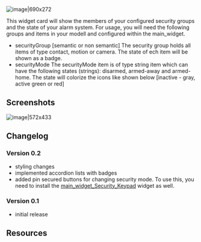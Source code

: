 ![image|690x272](upload://aQIbY26oEIUtSXnJralvyQKmw6V.png)

This widget card will show the members of your configured security groups and the state of your alarm system. For usage, you will need the following groups and items in your modell and configured within the main_widget.
- securityGroup [semantic or non semantic]
  The security group holds all items of type contact, motion or camera. The state of ech item will be shown as a badge.
- securityMode
  The securityMode item is of type string item which can have the following states (strings): disarmed, armed-away and armed-home. The state will colorize the icons like shown below [inactive - gray, active green or red]

## Screenshots

![image|572x433](upload://AizhkrJYIkYHUKsNNzyMhX6DTrJ.png)


## Changelog
### Version 0.2
- styling changes
- implemented accordion lists with badges
- added pin secured buttons for changing security mode. To use this, you need to install the [main_widget_Security_Keypad](https://community.openhab.org/t/oh3-main-ui-main-widget-part-6a-the-security-keypad/139465) widget as well.
### Version 0.1
- initial release

## Resources

